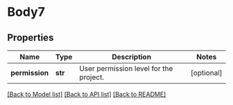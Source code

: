 # Body7

## Properties
Name | Type | Description | Notes
------------ | ------------- | ------------- | -------------
**permission** | **str** | User permission level for the project. | [optional] 

[[Back to Model list]](../README.md#documentation-for-models) [[Back to API list]](../README.md#documentation-for-api-endpoints) [[Back to README]](../README.md)

